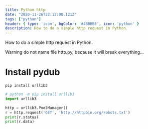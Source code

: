 ```yaml
---
title: Python http
date: "2020-11-26T22:12:00.121Z"
tags: ["python"]
header: { type: 'icon', bgColor: '#4B8BBE', icon: 'python' }
description: How to do a simple http request in Python.
---
```

How to do a simple http request in Python.

Warning do not name file http.py, because it will break everything...

# Install pydub
```
pip install urllib3
```

```python
# python -m pip install urllib3
import urllib3

http = urllib3.PoolManager()
r = http.request('GET', 'http://httpbin.org/robots.txt')
print(r.status)
print(r.data)
```
